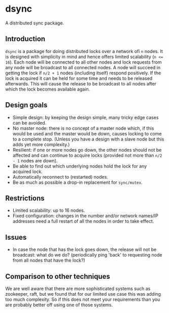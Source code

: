 dsync
=====

A distributed sync package.

Introduction
------------

`dsync` is a package for doing distributed locks over a network ofi `n` nodes. It is designed with simplicity in mind and hence offers limited scalability (`n <= 16`). Each node will be connected to all other nodes and lock requests from any node will be broadcast to all connected nodes. A node will succeed in getting the lock if `n/2 + 1` nodes (including itself) respond positively. If the lock is acquired it can be held for some time and needs to be released afterwards. This will cause the release to be broadcast to all nodes after which the lock becomes available again.

Design goals
------------

* Simple design: by keeping the design simple, many tricky edge cases can be avoided.
* No master node: there is no concept of a master node which, if this would be used and the master would be down, causes locking to come to a complete stop. (Unless you have a design with a slave node but this adds yet more complexity.)
* Resilient: if one or more nodes go down, the other nodes should not be affected and can continue to acquire locks (provided not more than `n/2 - 1` nodes are down).
* Be able to find out which underlying nodes hold the lock for any acquired lock.
* Automatically reconnect to (restarted) nodes.
* Be as much as possible a drop-in replacement for `sync/mutex`.


Restrictions
------------

* Limited scalability: up to 16 nodes.
* Fixed configuration: changes in the number and/or network names/IP addresses need a full restart of all the nodes in order to take effect.


Issues
------

* In case the node that has the lock goes down, the release will not be broadcast: what do we do? (periodically ping 'back' to requesting node from all nodes that have the lock?)


Comparison to other techniques
------------------------------

We are well aware that there are more sophisticated systems such as zookeeper, raft, but we found that for our limited use case this was adding too much complexity. So if this does not meet your requirements than you are probably better off using one of those systems.